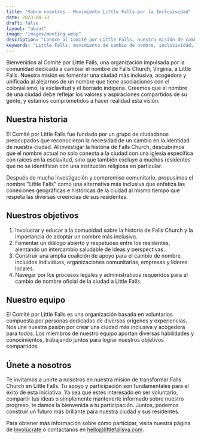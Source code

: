 ```yaml
---
title: "Sobre nosotros - Movimiento Little Falls por la Inclusividad"
date: 2023-04-13
draft: false
layout: "about"
image: "images/meeting.webp"
description: "Conoce al Comité por Little Falls, nuestra misión de cambiar el nombre de Falls Church a Little Falls, nuestra historia, objetivos, equipo y cómo involucrarse."
keywords: "Little Falls, movimiento de cambio de nombre, inclusividad, diversidad, comunidad, Falls Church, Virginia, Falls Church VA, Little Falls VA, cambio de nombre Falls Church, renombrar Falls Church, sobre nosotros, nuestra historia, nuestros objetivos, nuestro equipo, únete a nosotros, involúcrate"
---
```



Bienvenidos al Comité por Little Falls, una organización impulsada por la comunidad dedicada a cambiar el nombre de Falls Church, Virginia, a Little Falls. Nuestra misión es fomentar una ciudad más inclusiva, acogedora y unificada al alejarnos de un nombre que tiene asociaciones con el colonialismo, la esclavitud y el borrado indígena. Creemos que el nombre de una ciudad debe reflejar los valores y aspiraciones compartidos de su gente, y estamos comprometidos a hacer realidad esta visión.

## Nuestra historia

El Comité por Little Falls fue fundado por un grupo de ciudadanos preocupados que reconocieron la necesidad de un cambio en la identidad de nuestra ciudad. Al investigar la historia de Falls Church, descubrimos que el nombre actual no solo conecta a la ciudad con una iglesia específica con raíces en la esclavitud, sino que también excluye a muchos residentes que no se identifican con una institución religiosa en particular.

Después de mucha investigación y compromiso comunitario, propusimos el nombre "Little Falls" como una alternativa más inclusiva que enfatiza las conexiones geográficas e históricas de la ciudad al mismo tiempo que respeta las diversas creencias de sus residentes.

## Nuestros objetivos

1. Involucrar y educar a la comunidad sobre la historia de Falls Church y la importancia de adoptar un nombre más inclusivo.
2. Fomentar un diálogo abierto y respetuoso entre los residentes, alentando un intercambio saludable de ideas y perspectivas.
3. Construir una amplia coalición de apoyo para el cambio de nombre, incluidos individuos, organizaciones comunitarias, empresas y líderes locales.
4. Navegar por los procesos legales y administrativos requeridos para el cambio de nombre oficial de la ciudad a Little Falls.

## Nuestro equipo

El Comité por Little Falls es una organización basada en voluntarios compuesta por personas dedicadas de diversos orígenes y experiencias. Nos une nuestra pasión por crear una ciudad más inclusiva y acogedora para todos. Los miembros de nuestro equipo aportan diversas habilidades y conocimientos, trabajando juntos para lograr nuestros objetivos compartidos.

## Únete a nosotros

Te invitamos a unirte a nosotros en nuestra misión de transformar Falls Church en Little Falls. Tu apoyo y participación son fundamentales para el éxito de esta iniciativa. Ya sea que estés interesado en ser voluntario, compartir tus ideas o simplemente mantenerte informado sobre nuestro progreso, te damos la bienvenida a tu participación. Juntos, podemos construir un futuro más brillante para nuestra ciudad y sus residentes.

Para obtener más información sobre cómo participar, visita nuestra página de [Involúcrate](/get-involved) o contáctanos en [hello@littlefallsva.com](mailto:hello@littlefallsva.com).
